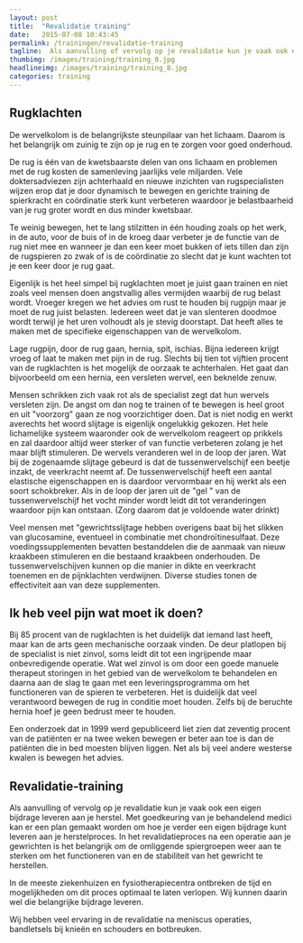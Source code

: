 ```yaml
---
layout: post
title:  "Revalidatie training"
date:   2015-07-08 10:43:45
permalink: /trainingen/revalidatie-training
tagline:  Als aanvulling of vervolg op je revalidatie kun je vaak ook een eigen bijdrage leveren aan je herstel.
thumbimg: /images/training/training_8.jpg
headlineimg: /images/training/training_8.jpg
categories: training
---
```

## Rugklachten
De wervelkolom is de belangrijkste steunpilaar van het lichaam. 
 Daarom is het belangrijk om zuinig te zijn op je rug en te zorgen voor goed onderhoud. 
 
 De rug is één van de kwetsbaarste delen van ons lichaam en problemen met de rug kosten de samenleving jaarlijks vele miljarden. Vele doktersadviezen zijn achterhaald en nieuwe inzichten van rugspecialisten wijzen erop dat je door dynamisch te bewegen en gerichte training de spierkracht en coördinatie sterk kunt verbeteren waardoor je belastbaarheid van je rug groter wordt en dus minder kwetsbaar.
 
 Te weinig bewegen, het te lang stilzitten in één houding zoals op het werk, in de auto, voor de buis of in de kroeg daar verbeter je de functie van de rug niet mee en wanneer je dan een keer moet bukken of iets tillen dan zijn de rugspieren zo zwak of is de coördinatie zo slecht dat je kunt wachten tot je een keer door je rug gaat.
 
 Eigenlijk is het heel simpel bij rugklachten moet je juist gaan trainen en niet zoals veel mensen doen angstvallig alles vermijden waarbij de rug belast wordt. Vroeger kregen we het advies om rust te houden bij rugpijn maar je moet de rug juist belasten. Iedereen weet dat je van slenteren doodmoe wordt terwijl je het uren volhoudt als je stevig doorstapt. Dat heeft alles te maken met de specifieke eigenschappen van de wervelkolom.
 
 Lage rugpijn, door de rug gaan, hernia, spit, ischias.
 Bijna iedereen krijgt vroeg of laat te maken met pijn in de rug. Slechts bij tien tot vijftien procent van de rugklachten is het mogelijk de oorzaak te achterhalen. Het gaat dan bijvoorbeeld om een hernia, een versleten wervel, een beknelde zenuw.
 
 Mensen schrikken zich vaak rot als de specialist zegt dat hun wervels versleten zijn. De angst om dan nog te trainen of te bewegen is heel groot en uit "voorzorg" gaan ze nog voorzichtiger doen. Dat is niet nodig en werkt averechts het woord slijtage is eigenlijk ongelukkig gekozen. Het hele lichamelijke systeem waaronder ook de wervelkolom reageert op prikkels en zal daardoor altijd weer sterker of van functie verbeteren zolang je het maar blijft stimuleren. De wervels veranderen wel in de loop der jaren. Wat bij de zogenaamde slijtage gebeurd is dat de tussenwervelschijf een beetje inzakt, de veerkracht neemt af. De tussenwervelschijf heeft een aantal elastische eigenschappen en is daardoor vervormbaar en hij werkt als een soort schokbreker. Als in de loop der jaren uit de "gel " van de tussenwervelschijf het vocht minder wordt leidt dit tot veranderingen waardoor pijn kan ontstaan. (Zorg daarom dat je voldoende water drinkt)
 
 Veel mensen met "gewrichtsslijtage hebben overigens baat bij het slikken van glucosamine, eventueel in combinatie met chondroïtinesulfaat. Deze voedingssupplementen bevatten bestanddelen die de aanmaak van nieuw kraakbeen stimuleren en die bestaand kraakbeen onderhouden. De tussenwervelschijven kunnen op die manier in dikte en veerkracht toenemen en de pijnklachten verdwijnen. Diverse studies tonen de effectiviteit aan van deze supplementen.
 
 ## Ik heb veel pijn wat moet ik doen?
 Bij 85 procent van de rugklachten is het duidelijk dat iemand last heeft, maar kan de arts geen mechanische oorzaak vinden. De deur platlopen bij de specialist is niet zinvol, soms leidt dit tot een ingrijpende maar onbevredigende operatie. Wat wel zinvol is om door een goede manuele therapeut storingen in het gebied van de wervelkolom te behandelen en daarna aan de slag te gaan met een leveringsprogramma om het functioneren van de spieren te verbeteren. Het is duidelijk dat veel verantwoord bewegen de rug in conditie moet houden. Zelfs bij de beruchte hernia hoef je geen bedrust meer te houden.
 
 Een onderzoek dat in 1999 werd gepubliceerd liet zien dat zeventig procent van de patiënten er na twee weken bewegen er beter aan toe is dan de patiënten die in bed moesten blijven liggen. Net als bij veel andere westerse kwalen is bewegen het advies.
 
## Revalidatie-training
 
 Als aanvulling of vervolg op je revalidatie kun je vaak ook een eigen bijdrage leveren aan je herstel. Met goedkeuring van je behandelend medici kan er een plan gemaakt worden om hoe je verder een eigen bijdrage kunt leveren aan je herstelproces. In het revalidatieproces na een operatie aan je gewrichten is het belangrijk om de omliggende spiergroepen weer aan te sterken om het functioneren van en de stabiliteit van het gewricht te herstellen.
 
 In de meeste ziekenhuizen en fysiotherapiecentra ontbreken de tijd en mogelijkheden om dit proces optimaal te laten verlopen. Wij kunnen daarin wel die belangrijke bijdrage leveren.
 
 Wij hebben veel ervaring in de revalidatie na meniscus operaties, bandletsels bij knieën en schouders en botbreuken.
